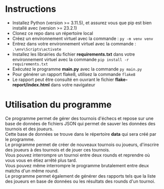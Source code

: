# Instructions

* Installez Python (version >= 3.11.5), et assurez vous que pip est bien installé avec (version >= 23.2.1)
* Clonez ce repo dans un répertoire local
* Créez un environnement virtuel avec la commande : `py -m venv venv`
* Entrez dans votre environnement virtuel avec la commande : `.\env\Scripts\activate`
* Installez les librairies du fichier **requirements.txt** dans votre environnement virtuel avec la commande `pip install -r requirements.txt`
* Exécutez le programme **main.py** avec la commande `py main.py`
* Pour générer un rapport flake8, utilisez la commande `flake8`
* Le rapport peut être consulté en ouvrant le fichier **flake-report/index.html** dans votre navigateur

# Utilisation du programme

Ce programme permet de gérer des tournois d'échecs et repose sur une base de données de fichiers JSON qui permet de sauver les données des tournois et des joueurs.  
Cette base de données se trouve dans le répertoire **data** qui sera créé par le programme.  
Le programme permet de créer de nouveaux tournois ou joueurs, d'inscrire des joueurs à des tournois et de jouer ces tournois.  
Vous pouvez interrompre un tournoi entre deux rounds et reprendre où vous vous en étiez arrêté plus tard.  
Vous pouvez même interrompre le programme brutalement entre deux matchs d'un même round.  
Le programme permet également de générer des rapports tels que la liste des joueurs en base de données ou les résultats des rounds d'un tournoi.  